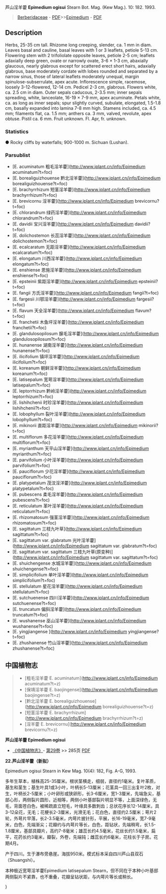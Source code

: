 芦山淫羊藿 **Epimedium ogisui** Stearn Bot. Mag. (Kew Mag.). 10: 182. 1993.

> [Berberidaceae](http://www.iplant.cn/info/Berberidaceae?t=foc) - [PDF](http://www.iplant.cn/foc/pdf/Berberidaceae.pdf)>>[Epimedium](http://www.iplant.cn/info/Epimedium?t=foc) - [PDF](http://www.iplant.cn/foc/pdf/Epimedium.pdf)

## Description

Herbs, 25-35 cm tall. Rhizome long creeping, slender, ca. 1 mm in diam. Leaves basal and cauline, basal leaves with 1 or 3 leaflets, petiole 5-13 cm. Flowering stem with 2 trifoliolate opposite leaves, petiole 2-5 cm; leaflets adaxially deep green, ovate or narrowly ovate, 3-6 × 1-3 cm, abaxially glaucous, nearly glabrous except for scattered erect short hairs, adaxially glabrous, base moderately cordate with lobes rounded and separated by a narrow sinus, those of lateral leaflets moderately unequal, margin spinulose-subserrulate, apex acute. Inflorescence simple, racemose, loosely 3-12-flowered, 12-14 cm. Pedicel 2-3 cm, glabrous. Flowers white, ca. 2.5 cm in diam. Outer sepals caducous, 2-3.5 mm; inner sepals spreading, white, lanceolate, 16-19 × 7-9 mm, apex acuminate. Petals white, ca. as long as inner sepals; spur slightly curved, subulate, elongated, 1.5-1.8 cm, basally expanded into lamina 7-8 mm high. Stamens included, ca. 4.5 mm; filaments flat, ca. 1.5 mm; anthers ca. 3 mm, valved, revolute, apex obtuse. Pistil ca. 6 mm. Fruit unknown. Fl. Apr, fr. unknown.

### Statistics
● Rocky cliffs by waterfalls; 900-1000 m. Sichuan (Lushan).

### Parsublist

* [E.  acuminatum  粗毛淫羊藿](http://www.iplant.cn/info/Epimedium acuminatum?t=foc)
* [E.  borealiguizhouense  黔北淫羊藿](http://www.iplant.cn/info/Epimedium borealiguizhouense?t=foc)
* [E.  brachyrrhizum  短茎淫羊藿](http://www.iplant.cn/info/Epimedium brachyrrhizum?t=foc)
* [E.  brevicornu  淫羊藿](http://www.iplant.cn/info/Epimedium brevicornu?t=foc)
* [E.  chlorandrum  绿药淫羊藿](http://www.iplant.cn/info/Epimedium chlorandrum?t=foc)
* [E.  davidii  宝兴淫羊藿](http://www.iplant.cn/info/Epimedium davidii?t=foc)
* [E.  dolichostemon  长蕊淫羊藿](http://www.iplant.cn/info/Epimedium dolichostemon?t=foc)
* [E.  ecalcaratum  无距淫羊藿](http://www.iplant.cn/info/Epimedium ecalcaratum?t=foc)
* [E.  elongatum  川西淫羊藿](http://www.iplant.cn/info/Epimedium elongatum?t=foc)
* [E.  enshiense  恩施淫羊藿](http://www.iplant.cn/info/Epimedium enshiense?t=foc)
* [E.  epsteinii  紫距淫羊藿](http://www.iplant.cn/info/Epimedium epsteinii?t=foc)
* [E.  fangii  方氏淫羊藿](http://www.iplant.cn/info/Epimedium fangii?t=foc)
* [E.  fargesii  川鄂淫羊藿](http://www.iplant.cn/info/Epimedium fargesii?t=foc)
* [E.  flavum  天全淫羊藿](http://www.iplant.cn/info/Epimedium flavum?t=foc)
* [E.  franchetii  木鱼坪淫羊藿](http://www.iplant.cn/info/Epimedium franchetii?t=foc)
* [E.  glandulosopilosum  腺毛淫羊藿](http://www.iplant.cn/info/Epimedium glandulosopilosum?t=foc)
* [E.  hunanense  湖南淫羊藿](http://www.iplant.cn/info/Epimedium hunanense?t=foc)
* [E.  ilicifolium  镇坪淫羊藿](http://www.iplant.cn/info/Epimedium ilicifolium?t=foc)
* [E.  koreanum  朝鲜淫羊藿](http://www.iplant.cn/info/Epimedium koreanum?t=foc)
* [E.  latisepalum  宽萼淫羊藿](http://www.iplant.cn/info/Epimedium latisepalum?t=foc)
* [E.  leptorrhizum  黔岭淫羊藿](http://www.iplant.cn/info/Epimedium leptorrhizum?t=foc)
* [E.  lishihchenii  时珍淫羊藿](http://www.iplant.cn/info/Epimedium lishihchenii?t=foc)
* [E.  lobophyllum  裂叶淫羊藿](http://www.iplant.cn/info/Epimedium lobophyllum?t=foc)
* [E.  mikinorii  直距淫羊藿](http://www.iplant.cn/info/Epimedium mikinorii?t=foc)
* [E.  multiflorum  多花淫羊藿](http://www.iplant.cn/info/Epimedium multiflorum?t=foc)
* [E.  myrianthum  天平山淫羊藿](http://www.iplant.cn/info/Epimedium myrianthum?t=foc)
* [E.  parvifolium  小叶淫羊藿](http://www.iplant.cn/info/Epimedium parvifolium?t=foc)
* [E.  pauciflorum  少花淫羊藿](http://www.iplant.cn/info/Epimedium pauciflorum?t=foc)
* [E.  platypetalum  茂汶淫洋藿](http://www.iplant.cn/info/Epimedium platypetalum?t=foc)
* [E.  pubescens  柔毛淫羊藿](http://www.iplant.cn/info/Epimedium pubescens?t=foc)
* [E.  reticulatum  革叶淫羊藿](http://www.iplant.cn/info/Epimedium reticulatum?t=foc)
* [E.  rhizomatosum  强茎淫羊藿](http://www.iplant.cn/info/Epimedium rhizomatosum?t=foc)
* [E.  sagittatum  三枝九叶草](http://www.iplant.cn/info/Epimedium sagittatum?t=foc)
* [E.  sagittatum var. glabratum  光叶淫羊藿](http://www.iplant.cn/info/Epimedium sagittatum var. glabratum?t=foc)
* [E.  sagittatum var. sagittatum  三枝九叶草(原变种)](http://www.iplant.cn/info/Epimedium sagittatum var. sagittatum?t=foc)
* [E.  shuichengense  水城淫羊藿](http://www.iplant.cn/info/Epimedium shuichengense?t=foc)
* [E.  simplicifolium  单叶淫羊藿](http://www.iplant.cn/info/Epimedium simplicifolium?t=foc)
* [E.  stellulatum  星花淫羊藿](http://www.iplant.cn/info/Epimedium stellulatum?t=foc)
* [E.  sutchuenense  四川淫羊藿](http://www.iplant.cn/info/Epimedium sutchuenense?t=foc)
* [E.  truncatum  偏斜淫羊藿](http://www.iplant.cn/info/Epimedium truncatum?t=foc)
* [E.  wushanense  巫山淫羊藿](http://www.iplant.cn/info/Epimedium wushanense?t=foc)
* [E.  yingjiangense  ](http://www.iplant.cn/info/Epimedium yingjiangense?t=foc)
* [E.  zhushanense  竹山淫羊藿](http://www.iplant.cn/info/Epimedium zhushanense?t=foc)

## 中国植物志

> * [粗毛淫羊藿  E.  acuminatum](http://www.iplant.cn/info/Epimedium acuminatum?t=z)
> * [保靖淫羊藿  E.  baojingense](http://www.iplant.cn/info/Epimedium baojingense?t=z)
> * [黔北淫羊藿  E.  borealiguizhouense](http://www.iplant.cn/info/Epimedium borealiguizhouense?t=z)
> * [短茎淫羊藿  E.  brachyrrhizum](http://www.iplant.cn/info/Epimedium brachyrrhizum?t=z)
> * [淫羊藿  E.  brevicornu](http://www.iplant.cn/info/Epimedium brevicornu?t=z)

**芦山淫羊藿 Epimedium ogisui**

* [《中国植物志》](http://www.iplant.cn/frps)- [第29卷](http://www.iplant.cn/frps/vol/29) >> 285页 [PDF](http://www.iplant.cn/frps/pdf/29/285.pdf)

**22.芦山淫羊藿（新拟）**

Epimedium ogisui Stearn in Kew Mag. 10(4): 182, Fig. A-G, 1993.

多年生草本，植株高25-35厘米。根状茎横走，细弱，直径约1毫米。复叶革质，基生和茎生；基生叶具1或3小叶，叶柄长5-13厘米；花茎具一回三出复叶2枚，对生，叶柄长2-5厘米；小叶卵形或狭卵形，长3-6厘米，宽1-3厘米，先端急尖，基部心形，两侧裂片圆形，近相等，两侧小叶基部裂片明显不等，上面深绿色，无毛，背面苍白色，被稀疏直立短毛，叶缘具多数刺齿；总状花序长12-14厘米，具3-12朵花，无毛；花梗长2-3厘米，光滑无毛；花白色，直径约2.5厘米；萼片2轮，外萼片早落，长2-3.5毫米，内萼片披针形，平展，长16-19毫米，宽7-9毫米，白色，先端渐尖；花瓣约与内萼片等长，白色，距钻状，先端稍弯，长1.5-1.8厘米，基部具瓣片，高约7-8毫米；雄蕊长约4.5毫米，花丝长约1.5毫米，扁平，花药长约3毫米，瓣裂，外卷，先端钝；雌蕊长约6毫米，花柱长于子房。花期4月。

产于四川。生于瀑布旁悬崖。海拔950米。模式标本采自四川芦山县双石（Shuangshi）。

本种极近宽萼淫羊藿Epimedium latisepalum Stearn，但不同在于本种小叶基部两侧裂片不紧靠，也不重叠，花瓣呈钻状距，与内萼片等长或稍长。

}